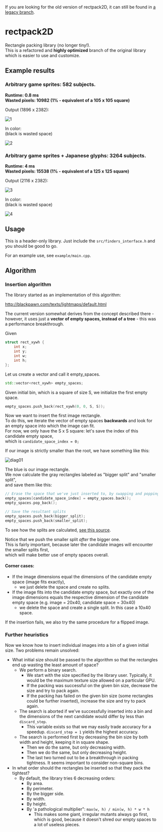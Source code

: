 If you are looking for the old version of rectpack2D, it can still be found in [a legacy branch](https://github.com/TeamHypersomnia/rectpack2D/tree/legacy).

# rectpack2D

Rectangle packing library (no longer tiny!).  
This is a refactored and **highly optimized** branch of the original library which is easier to use and customize.  

## Example results

### Arbitrary game sprites: 582 subjects.  

**Runtime: 0.8 ms**  
**Wasted pixels: 10982 (1% - equivalent of a 105 x 105 square)**  

Output (1896 x 2382):

![1](example/images/atlas_small.png)

In color:  
(black is wasted space)

![2](example/images/atlas_small_color.png)

### Arbitrary game sprites + Japanese glyphs: 3264 subjects.  

**Runtime: 4 ms**  
**Wasted pixels: 15538 (1% - equivalent of a 125 x 125 square)**  

Output (2116 x 2382):

![3](example/images/atlas_big.png)

In color:  
(black is wasted space)

![4](example/images/atlas_big_color.png)

## Usage

This is a header-only library.
Just include the ``src/finders_interface.h`` and you should be good to go.

For an example use, see ``example/main.cpp``.

## Algorithm

### Insertion algorithm

The library started as an implementation of this algorithm:

http://blackpawn.com/texts/lightmaps/default.html

The current version somewhat derives from the concept described there -  
however, it uses just a **vector of empty spaces, instead of a tree** - this was a performance breakthrough.  

Given

```cpp
struct rect_xywh {
	int x;
	int y;
	int w;
	int h;
};
````

Let us create a vector and call it empty_spaces.

```cpp
std::vector<rect_xywh> empty_spaces;
````

Given initial bin, which is a square of size S, we initialize the first empty space.

```cpp
empty_spaces.push_back(rect_xywh(0, 0, S, S));
````

Now we want to insert the first image rectangle.  
To do this, we iterate the vector of empty spaces **backwards** and look for an empty space into which the image can fit.  
For now, we only have the S x S square: let's save the index of this candidate empty space,  
which is ``candidate_space_index = 0;``  

If our image is strictly smaller than the root, we have something like this:

![diag01](example/images/diag01.png)

The blue is our image rectangle.  
We now calculate the gray rectangles labeled as "bigger split" and "smaller split",  
and save them like this:  

```cpp
// Erase the space that we've just inserted to, by swapping and popping.
empty_spaces[candidate_space_index] = empty_spaces.back();
empty_spaces.pop_back();

// Save the resultant splits
empty_spaces.push_back(bigger_split);
empty_spaces.push_back(smaller_split);
````

To see how the splits are calculated, [see this source](src/insert_and_split.h).

Notice that we push the smaller split *after* the bigger one.  
This is fairly important, because later the candidate images will encounter the smaller splits first,  
which will make better use of empty spaces overall.  

#### Corner cases:

- If the image dimensions equal the dimensions of the candidate empty space (image fits exactly),
	- we just delete the space and create no splits.  
- If the image fits into the candidate empty space, but exactly one of the image dimensions equals the respective dimension of the candidate empty space (e.g. image = 20x40, candidate space = 30x40)
	- we delete the space and create a single split. In this case a 10x40 space.

If the insertion fails, we also try the same procedure for a flipped image.

### Further heuristics

Now we know how to insert individual images into a bin of a given initial size.
Two problems remain unsolved:

- What initial size should be passed to the algorithm so that the rectangles end up wasting the least amount of space?
	- We perform a binary search.
		- We start with the size specified by the library user. Typically, it would be the maximum texture size allowed on a particular GPU.
		- If the packing was successful on the given bin size, decrease the size and try to pack again.
		- If the packing has failed on the given bin size (some rectangles could be further inserted), increase the size and try to pack again.
	- The search is aborted if we've successfully inserted into a bin and the dimensions of the next candidate would differ by less than ``discard_step``.
		- This variable exists so that we may easily trade accuracy for a speedup. ``discard_step = 1`` yields the highest accuracy.
	- The search is performed first by decreasing the bin size by both width and height, keeping it in square shape.
		- Then we do the same, but only decreasing width.
		- Then we do the same, but only decreasing height.
		- The last two turned out to be a breakthrough in packing tightness. It seems important to consider non-square bins.
- In what order should the rectangles be inserted so that they pack the tightest?
	- By default, the library tries 6 decreasing orders:
		- By area.
		- By perimeter.
		- By the bigger side.
		- By width.
		- By height.
		- By 'a pathological multiplier": ``max(w, h) / min(w, h) * w * h``
			- This makes some giant, irregular mutants always go first, which is good, because it doesn't shred our empty spaces to a lot of useless pieces.
